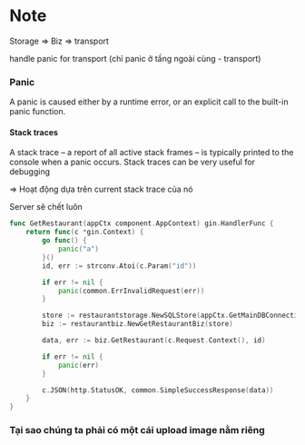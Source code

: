 # Note

Storage => Biz => transport

handle panic for transport (chỉ panic ở tầng ngoài cùng - transport)

### Panic

A panic is caused either by a runtime error, or an explicit call to the built-in panic function.

#### Stack traces
A stack trace – a report of all active stack frames – is typically printed to the console when a panic occurs. Stack traces can be very useful for debugging

=> Hoạt động dựa trên current stack trace của nó

Server sẽ chết luôn
```go
func GetRestaurant(appCtx component.AppContext) gin.HandlerFunc {
	return func(c *gin.Context) {
		go func() {
			panic("a")
		}()
		id, err := strconv.Atoi(c.Param("id"))

		if err != nil {
			panic(common.ErrInvalidRequest(err))
		}

		store := restaurantstorage.NewSQLStore(appCtx.GetMainDBConnection())
		biz := restaurantbiz.NewGetRestaurantBiz(store)

		data, err := biz.GetRestaurant(c.Request.Context(), id)

		if err != nil {
			panic(err)
		}

		c.JSON(http.StatusOK, common.SimpleSuccessResponse(data))
	}
}
```

### Tại sao chúng ta phải có một cái upload image nằm riêng
